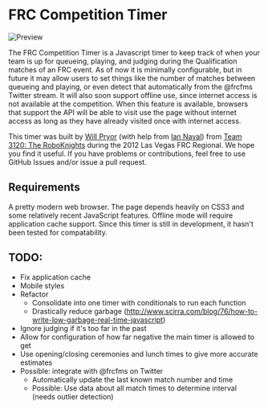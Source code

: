 FRC Competition Timer
=====================

![Preview](http://beiju.github.com/FRC-Competition-Timer/preview.png)

The FRC Competition Timer is a Javascript timer to keep track of when your team is up for queueing, playing, and judging during the Qualification matches of an FRC event. As of now it is minimally configurable, but in future it may allow users to set things like the number of matches between queueing and playing, or even detect that automatically from the @frcfms Twitter stream. It will also soon support offline use, since internet access is not available at the competition. When this feature is available, browsers that support the API will be able to visit use the page without internet access as long as they have already visited once with internet access.

This timer was built by [Will Pryor][will] (with help from [Ian Naval][ian]) from [Team 3120: The RoboKnights][roboknights] during the 2012 Las Vegas FRC Regional. We hope you find it useful. If you have problems or contributions, feel free to use GitHub Issues and/or issue a pull request. 

Requirements
------------

A pretty modern web browser. The page depends heavily on CSS3 and some relatively recent JavaScript features. Offline mode will require application cache support. Since this timer is still in development, it hasn't been tested for compatability.

[will]: http://beiju.us/
[ian]: http://http://ianonavy.tumblr.com/
[roboknights]: http://ndroboknights.com/

TODO:
-----
* Fix application cache
* Mobile styles
* Refactor
    - Consolidate into one timer with conditionals to run each function
    - Drastically reduce garbage (http://www.scirra.com/blog/76/how-to-write-low-garbage-real-time-javascript)
* Ignore judging if it's too far in the past
* Allow for configuration of how far negative the main timer is allowed to get
* Use opening/closing ceremonies and lunch times to give more accurate estimates
* Possible: integrate with @frcfms on Twitter
    - Automatically update the last known match number and time
    - Possible: Use data about all match times to determine interval (needs outlier detection)